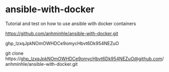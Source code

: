 # ansible-with-docker
Tutorial and test on how to use ansible with docker containers

https://github.com/anhminhle/ansible-with-docker.git

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

git clone https://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@github.com/anhminhle/ansible-with-docker.git
